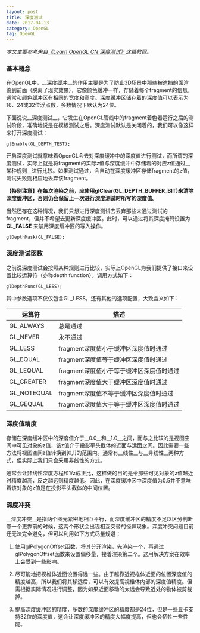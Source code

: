 ```yaml
---
layout: post
title: 深度测试
date: 2017-04-13
category: OpenGL
tag: OpenGL
---
```


_本文主要参考来自[《Learn OpenGL CN 深度测试》](https://learnopengl-cn.github.io/04%20Advanced%20OpenGL/01%20Depth%20testing/)这篇教程。_

### 基本概念

在OpenGL中，__深度缓冲__的作用主要是为了防止3D场景中那些被遮挡的面渲染到前面（脱离了现实效果），它像颜色缓冲一样，存储着每个fragment的信息，通常和颜色缓冲区有相同的宽度和高度。深度缓冲区储存着的深度值可以表示为16、24或32位浮点数，多数情况下默认为24位。

下面说说__深度测试__，它发生在OpenGL管线中的fragment着色器运行之后的测试阶段，准确地说是在模板测试之后。深度测试默认是关闭着的，我们可以像这样来打开深度测试：

	glEnable(GL_DEPTH_TEST);

开启深度测试就意味着OpenGL会去对深度缓冲中的深度值进行测试，而所谓的深度测试，实际上就是将fragment的实际z值与深度缓冲中存储着的对应z值通过__某种规则__进行比较。如果测试通过，会自动在深度缓冲区存储fragment的z值，测试失败则相应地丢弃该fragment。

__【特别注意】在每次渲染之前，应使用glClear(GL_DEPTH_BUFFER_BIT)来清除深度缓冲区，否则仍会保留上一次进行深度测试时所写的深度值。__

当然还存在这种情况，我们只想进行深度测试去丢弃那些未通过测试的fragment，但并不希望去更新深度缓冲区。此时，可以通过将其深度掩码设置为 __GL_FALSE__ 来禁用深度缓冲区的写入操作。

	glDepthMask(GL_FALSE);

<!-- more -->

### 深度测试函数

之前说深度测试会按照某种规则进行比较，实际上OpenGL为我们提供了接口来设置比较运算符（亦称depth function）。调用方式如下：

	glDepthFunc(GL_LESS);

其中参数选项不仅仅包含GL_LESS，还有其他的选项配置，大致含义如下：

| 运算符 | 描述  |
| ----- | ----  |
| GL_ALWAYS | 总是通过 |
| GL_NEVER | 永不通过 |
| GL_LESS | fragment深度值小于缓冲区深度值时通过 |
| GL_EQUAL | fragment深度值等于缓冲区深度值时通过 |
| GL_LEQUAL | fragment深度值小于等于缓冲区深度值时通过 |
| GL_GREATER | fragment深度值大于缓冲区深度值时通过 |
| GL_NOTEQUAL | fragment深度值不等于缓冲区深度值时通过 |
| GL_GEQUAL | fragment深度值大于等于缓冲区深度值时通过 |

### 深度值精度

存储在深度缓冲区中的深度值介于__0.0__和__1.0__之间，而与之比较的是视图空间中可见对象的z值，该z值介于投影平头截体的近面与远面之间。因此需要一些方法将视图空间z值转换到[0,1]的范围内。通常有__线性__与__非线性__两种方式，但实际上我们只会采用非线性的方式。

通常会让非线性深度方程和1/z成正比，这样做的目的是令那些可见对象的z值越近时精度越高，反之越远则精度越低。因此，在深度缓冲区中深度值为0.5并不意味着该对象的z值是在投影平头截体的中间位置。

### 深度冲突

__深度冲突__是指两个图元紧密地相互平行，而深度缓冲区的精度不足以区分判断哪一个更靠前的时候，这两个形状会出现相互交替的怪异现象。深度冲突问题目前还无法完全避免，但可以利用如下方式尽量规避：

1. 使用glPolygonOffset函数，将其分开渲染，先渲染一个，再通过glPolygonOffset函数来设置偏移量，接着渲染第二个。这用解决方案在效率上会受到一些影响。

2. 尽可能地把视椎体近面设置得远一些。由于越靠近视椎体近面的位置深度值的精度越高，所以我们将其移远后，可以有效提高视椎体内部的深度值精度。但需根据实际情况进行调整，因为如果近面移动的太远会导致近处的物体被剪裁掉。

3. 提高深度缓冲区的精度，多数的深度缓冲区的精度都是24位，但是一些显卡支持32位的深度值，这会让深度缓冲区的精度大幅度提高，但也会牺牲一些性能。
